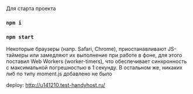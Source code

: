 Для старта проекта 
### `npm i`
### `npm start`

Некоторые браузеры (напр. Safari, Chrome), приостанавливают JS-таймеры или замедляют их выполнение при работе в фоне, для этого поставил Web Workers (worker-timers), что обеспечивает синхронность с максимальной погрешностью в 1 секунду. В остальном же, никаких либ по типу moment.js добавлено не было

deploy: http://u141210.test-handyhost.ru/
